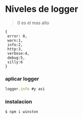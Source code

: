 # Niveles de logger
> 0 es el mas alto
```
{
 error: 0,
 warn:1,
 info:2,
 http:3,
 verbose:4,
 debug:5,
 silly:6
}

```
### aplicar logger
```.js
logger.info #y asi
```
### instalacion
`$ npm i winston` 